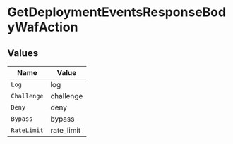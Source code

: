 # GetDeploymentEventsResponseBodyWafAction


## Values

| Name        | Value       |
| ----------- | ----------- |
| `Log`       | log         |
| `Challenge` | challenge   |
| `Deny`      | deny        |
| `Bypass`    | bypass      |
| `RateLimit` | rate_limit  |